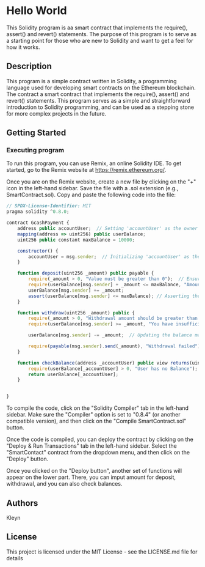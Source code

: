 # Hello World

This Solidity program is aa smart contract that implements the require(), assert() and revert() statements. The purpose of this program is to serve as a starting point for those who are new to Solidity and want to get a feel for how it works.

## Description

This program is a simple contract written in Solidity, a programming language used for developing smart contracts on the Ethereum blockchain. The contract a smart contract that implements the require(), assert() and revert() statements. This program serves as a simple and straightforward introduction to Solidity programming, and can be used as a stepping stone for more complex projects in the future.

## Getting Started

### Executing program

To run this program, you can use Remix, an online Solidity IDE. To get started, go to the Remix website at https://remix.ethereum.org/.

Once you are on the Remix website, create a new file by clicking on the "+" icon in the left-hand sidebar. Save the file with a .sol extension (e.g., SmartContract.sol). Copy and paste the following code into the file:

```javascript
// SPDX-License-Identifier: MIT
pragma solidity ^0.8.0;

contract GcashPayment {
    address public accountUser;  // Setting 'accountUser' as the owner
    mapping(address => uint256) public userBalance;
    uint256 public constant maxBalance = 10000;

    constructor() {
        accountUser = msg.sender;  // Initializing 'accountUser' as the contract deployer
    }

    function deposit(uint256 _amount) public payable {
        require(_amount > 0, "Value must be greater than 0");  // Ensuring our deposit amount to be greater than 0
        require(userBalance[msg.sender] + _amount <= maxBalance, "Amount is bigger than the maximun balance");
        userBalance[msg.sender] += _amount;
        assert(userBalance[msg.sender] <= maxBalance); // Asserting the account balance after or if the deposited amount exceeds the maximum amount
    }

    function withdraw(uint256 _amount) public {
        require(_amount > 0, "Withdrawal amount should be greater than 0");  // Ensuring our withdrawal amount to be greater than 0
        require(userBalance[msg.sender] >= _amount, "You have insufficient balance");  // Checking if the sender has enough balance

        userBalance[msg.sender] -= _amount;  // Updating the balance mapping for the sender

        require(payable(msg.sender).send(_amount), "Withdrawal failed");
    }

    function checkBalance(address _accountUser) public view returns(uint256) {
        require(userBalance[_accountUser] > 0, "User has no Balance");
        return userBalance[_accountUser];
    }


}
```

To compile the code, click on the "Solidity Compiler" tab in the left-hand sidebar. Make sure the "Compiler" option is set to "0.8.4" (or another compatible version), and then click on the "Compile SmartContract.sol" button.

Once the code is compiled, you can deploy the contract by clicking on the "Deploy & Run Transactions" tab in the left-hand sidebar. Select the "SmartContact" contract from the dropdown menu, and then click on the "Deploy" button.

Once you clicked on the "Deploy button", another set of functions will appear on the lower part. There, you can imput amount for deposit, withdrawal, and you can also check balances.

## Authors

Kleyn 


## License

This project is licensed under the MIT License - see the LICENSE.md file for details
